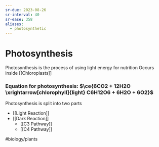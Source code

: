 ```yaml
---
sr-due: 2023-08-26
sr-interval: 40
sr-ease: 358
aliases:
  - photosynthetic
---
```

# Photosynthesis 

Photosynthesis is the process of using light energy for nutrition Occurs inside [[Chloroplasts]]

### Equation for photosynthesis: $\ce{6CO2 + 12H2O \xrightarrow[chlorophyll]{light} C6H12O6 + 6H2O + 6O2}$

Photosynthesis is split into two parts
- [[Light Reaction]]
- [[Dark Reaction]]
	- [[C3 Pathway]]
	- [[C4 Pathway]]

#biology/plants  